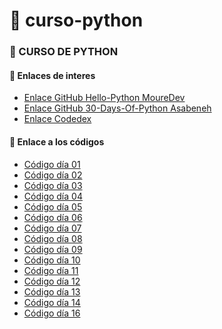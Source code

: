 # 🐍 curso-python

<h3>💾 CURSO DE PYTHON</h3>

<div>
<h4>📡 Enlaces de interes</h4>

- [Enlace GitHub Hello-Python MoureDev](https://github.com/mouredev/Hello-Python)
- [Enlace GitHub 30-Days-Of-Python Asabeneh](https://github.com/Asabeneh/30-Days-Of-Python)
- [Enlace Codedex](https://www.codedex.io/)

</div>

<div>

#### 📜 Enlace a los códigos

- [Código día 01](./01_dia/dia01.py)
- [Código día 02](./02_dia/dia02.py)
- [Código día 03](./03_dia/dia03.py)
- [Código día 04](./04_dia/dia04.py)
- [Código día 05](./05_dia/dia05.py)
- [Código día 06](./06_dia/dia06.py)
- [Código día 07](./07_dia/dia07.py)
- [Código día 08](./08_dia/dia08.py)
- [Código día 09](./09_dia/dia09.py)
- [Código día 10](./10_dia/dia10.py)
- [Código día 11](./11_dia/dia11.py)
- [Código día 12](./12_dia/dia12.py)
- [Código día 13](./13_dia/dia13.py)
- [Código día 14](./14_dia/dia14.py)
- [Código día 16](./16_dia/dia16.py)
</div>
